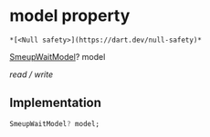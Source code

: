 


# model property




    *[<Null safety>](https://dart.dev/null-safety)*


[SmeupWaitModel](../../smeup_models_widgets_smeup_wait_model/SmeupWaitModel-class.md)? model
  
_read / write_






## Implementation

```dart
SmeupWaitModel? model;


```







